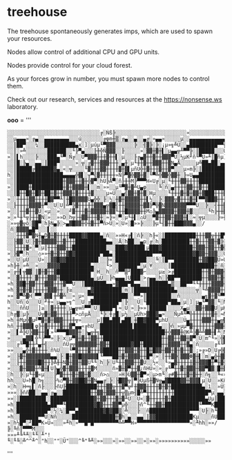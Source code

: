 # treehouse

The treehouse spontaneously generates imps, which are used to spawn your resources.

Nodes allow control of additional CPU and GPU units.

Nodes provide control for your cloud forest. 

As your forces grow in number, you must spawn more nodes to control them.

Check out our research, services and resources at the https://nonsense.ws laboratory.

__ooo__ = '''

    ░░░░░░░░░░░░░░░░░░░░░░░░░░░░░░╔░Ñß╠░░░░░░░░░░░░░░░░░░░░░░░»░░░░░░░░░░░░░░░░░░░░░
    ░░µ▄▄▄»░╔▄░░▄▄▄▄▄▄▄▄░░░ú░░░░░░░╔φm╫▒░╔▄░░▄░░▄╔░»▄▄»░░░░░µ░░▄▄▄▄▄▄▄▄▄▄▄▄░░▄░░▄H░░
    ░░║██▀░░░¼░░██████████▄x░]░µúµ╙▀▓▓▓░░░░░░╠░░╢▓╠░╠░¡µ»╗╩Ü░░▄█████████▀▀╫░░░░░╙▌░░
    ░░║░»╩░░░░░░░██████░░╙╠▀▄░░░╟╫╬Ñ▓▓▓░░╟░░░░░»░▓▓╫▓╫▌░µ▄▄╦╨▀▀╠░║█████░░░Ü░░░Üµ░»░░
    »░║▌h░░░░╠░░░███▄╙▀░Ñ╔░░Ü▀▓▓▓╫╫╫▓╫╫▌░µ░░░╟╔▄▓╫╫▓╫╫▓▓▓▀U░½µK╜ñ╙▀Ü»╨║█ñµ]░░░M░░µ░░
    ░░║█░╠▄░░▄▄░║███▀░░░░░»░╦░╔▓╫╫▓▓▓╫╫╫░▄╫░µ╙╫╫▓╫╫▓▓▓╫╫▓N▄Å░░░░░µ╩██▄██░▄▄▌░▓█▄▄▌░░
    ░░║█████╔██████▓▄░«░╦░░░░╙▓╫╫╫▓▓╫╫╫╫▓╫▓▌µñU╬╫▓╫╫╫▓╫╫▓▀░░░µ»m╠░║█████████░████▌░░
    h░║███████████████▄▄▄▄╬▓▌░╥▀╣▓╫╫╫╫╫»Ñ╠▀▓╬▓▓╫▓░╙▀╩╬▓▓╬▓▓╫░╠»U▄▄███████████████▌░░
    ░░║███████████████╫▓▓▓╫╫▓╫╬▓▀░hU╠Å▀░ñ╟╫╫M╠▀▀▀H«U╔░µ░╙╫╫╫▓▓╫╫╫╫███████████████▌░░
    »░║████╫██████████╫▓╫▓▓▓▓╫▌░░m░»»░░µ╙▀▓╫▓╩U▄φ░░░░╚░ñ░▄╫╫╫╫▓▓╫╫▓╫╫██████╫╫████▌░░
    ░░║█╫╫█▓╫█▓╫██╫▓╫╫▓▓▓╫▓╫╫╫╫▓░░░░µ≈Ü░░▄╣▓▓╫▓╫▓░Hµ░░░░╙╫╫╫▓╫▓╫▓▓╫▓███╫╫╫▓▓▓╫▓╫╫▌░░
    »░░╫╫╫╫▓▓╫╫╫╫█▓▀▀╨║╫█▓▓▓▓▓Ü▄╬╬░╟░½░╫▓╫▓▓▓▓▓╫╫▌½░░╠░▓▓▓╦▓╫╫╫▓╫▌▀▀▓██▓╫╫╫▓▓▓▓╫╫▌░░
    ░░╟╫╫╫╫▓▓▓▓╫▀░░U░U║╩▀╠▓╫╫╫╫╫▓▓▓▄╦▓█╢╫╫▓▓▓▓▓╫▓▓╠▀╬▓N▓▓▓▓▓▓▓▀▀▀U░░╠░░╢╫╫▓▓▓╫╫▓▀U░░
    »░░║╫╫▓╫╫▓Ü░«µ░░»░░░╝▓╫╫╫▓╫▓▓▓▓▓╫▓▓╙╫╫█▓▓▓▓╫╫M⌂╠▄▓▓▓▓▓╫▓▓▓╫▓░░░░░╙h╠╫╫▓▓╫▓░░░░░░
    »░»╙╫╙╦╟╫╫▓N░»░░»»D░h╦╟╫▓▓╫╫╫▓╫░≈╠»░▀░µ╙╫▌░⌂Ü░░▀▓╫╫▓▓╫▓▓▓╫▌░≈░╦µ░░░░╠»╫╙▓▓▓▓░░░░
    ░»»╦▓╦ô░▓█▀░h╟N▄╠░>▄▓█▓▓╫╬╫▓╫╫▀ñ>Ü░»░U»░█»»╠░░░╠µ╙╢▓╫╫███▓▓▓▄░░/░ñ░▓▓▓▓▄█▀░░░▌░░
    ░░░╫╫╫▓▀▓N╫▄D▓╫▓╫╫╫╫████▓▓████▄░ñ░░»»H«╔▌░ñ╠░░h╟«░║██████████╫╫╫▓▓╦╫╫█▀░▓▓▓▓╫▌░░
    ░░╟▓▓░U░╟▓╫▓▓▓▓▓╫╫▓╫╫╫██████████▄▄░░Å░h██░░▄p░╔░h░█████████╫╫▓╫╫╫▓▓╫▓╠░░╟╫▓╝▓Ü░░
    ░░╟╫╫╫▓»░▀░µ║╫╫╫▓▓▓╫╫███████████░░░███▓█████▌µ███▓██████████╫▓▓▓╫▓▓╫╫▓╬░░╠µ░║▌░░
    »░╠▓▀░h░░░⌂»»╫▓╫▓╫╫▓█▓████████▀██▄░████████████▀▀▀██████████▓█▓▓╫▓▓▓░░Ü░░░H░░▓░░
    »░░U░µÜ░░░Ü»░║▓▓█▓▓██████████▌░░╠»░██████████░░░╚░║█▀▀████████╫▓▓██▓Ü»U░░░Å░ñ╟░░
    »h╠╫░»╩░░»░░░▓▓▓▓██████████▄░░░░╙>░░██████▀░µ░¥░░░░░║██████████████╫░ñ░⌂░µ▄░░▓░░
    »░╔╫▌╦▓▓░║▓╫▓╫╫▓███████████▀░H░░h░░ñ▀▀▒╜███▓⌐░░░░µ≥░>╔█████████╫╫▓╫▓▓▓╫▓░▓╫▓▓Ñ░░
    »░░▓╫╫╫╫░▓╫╫╫▓▓▓╫██████████▄░µÜ░░╠h▄▄▄]U███░>╓▄▄░h░╠██▀▀███████╫╫▓▓▓╫▓╫╫▓╫╫▓▓▓░░
    »h░▓▓█╫▓▓╫╫╫▓▓▓╫╫╫▓▀▀Ü░░║███████▄▄»▓███▀█▄▄░░║██████▄▒░░██▀▀╙╙╫╫╫╫▓▓▓▓╫╫▓╫╫▓▓▓░░
    »h░▓╫▓╫▓╟╫╫╫╫▓▓▓╫╫░╟≥░░░░░▄▓█████████░m░║█████████████▄░░░░░░╦░╙╩▓▓▓▓╫╫▌║╫╫╫▓▓░░
    »»░▓▀╩▓H░▀▀░▓▓▌╫╩▓╩░░»░µ«░▀▀███████████░░▀▀»║████████░░ñ░░░░░░░▄╗▓╫▓╙▀▀░░╠░░╣╫░░
    h░░Üñ░ó░░░Ü░╜╫»░µ▄▄»╗^░░U░╔█████████▀░╠░░░Ü░╙███████▀██▄░µ░]░µ▄╙▀▓▓░╙░Ñ░░░U»╨▓░░
    »░░░ññU░░░]≥░║▓╫╫╫╫░µ▄╦≡ñ▀▀░U░████▀▌≈░Ü░»░╠»»║█████▌░░░░X▄µ░░▓▓╫▓▓█U░µH░░░ù<░╬░░
    ░h╔▓░µ╠░░░Ü╦▓╫▓▓╫╫╫╫╫▀>⌂ñµÅ░░░╙╠░╫╔█░µ½░░µÜh>▓██▓▄»░░░Ñµ╩╙▀╬╫╫╫╫╫╫▓╫░≈Ñ░░╔▄▓╫▓░░
    »h░╫Mµ╬▓µ╝▀▓╫▓╫▓▓▓╫╫╫╫╦»░░░░░µ║██▄██▌▄██░╫██▓███▀µhU░░░░░Ü▄╫╫╫╫▓▓▓╫╫▄╦▓▓x╙▀╣▓╫░░
    hñ░╫╫▓▓▓▌φ╠╫▓╫╫╫╫▓╫╫▓▀▄▄«╔hU░░██████████▌████████▄░░╠ñ░»µµ▀▓╫╫╫╫╫╫╫▓▓▓╫▓M╩╠▓▓▓░░
    »░░▌╩╠Ü╠▓▓╫╫▓▌»╙▀▀▀█▓▓▓╫░╠▄╦╫╗█████████████████████╫╬▓▓▓╫@K╩╠▓╩╩▓▓╫▌╨░N║▓▓▓▓▓▌░░
    »░░░░▄▓▓▌╬╙╠▀▀»░╟░x░µ▀▓╫▓╫╫▓▓╫╫███████████████████╫╫▓▓╫╫▓▓╫▓▀░Ü░m^╙»░╬█▓▌╠Ü╠╙╙░░
    ░░░╔╙▀█╫╫╨▄╫╣░░░░░ñÜ╔╦▓▓▓▓▓▓▓╫▓▓╫███████▓██╫██████╫╫▓▓▓▓╫╫▓▄░ñ░░░░░╔╙╙▀▓╫╬▓▓╫K░░
    »»░░░▄╬╫▓╫╫╫╫░ñ%U░░░╙▀▓╫╫╫▓╫╫╫▓█████╫╫▓▓▓╫▓╫╫█╫█▓▓╫▓▓╫▓╫▓╫╫▓░;»╔»D░U╔╬▓▓▓▓▓▓╫░░░
    »░░╟▓╫▓▓▓▓▓▓▓▓▄▄░╟░█╫▓▓█▓▓▓▓▓▌╙▀▀▀██╫▓╫▓▓▓▓╫╫█▀░»░║╫╫▓▓╣▓▓▓Φ▓╫▌░m░▄╬╫▓▓▓▓▓▓▓╫▓░░
    »░░╟╫╫▓▓▓▓█▓╫╫╠Å╫╫N▓╫▓▓╫▓▓Ü╙╙░h░╠░U╙╫╫▓▓▓╫╫▓Ü░░½«░░╙»▄▓╫╫╫╫╫▓╫▓▓▓█╫▀╫▓╫╫▓▓▓╫▓▓░░
    »░░░▓╫▓▓▓╫╩▓╫▌U╠▄╬▓╫▓▓▓╫╫╫╫▓M░░░░░ñ»▓╫▓▀╫╫▓¿ñHÜ»░»░╔╙▀╫╫▓╫▓▓▓╫▓▓▀█▓░█╫▓▀╫╫▀▀▓Ü░░
    ░h░░╠░µ╙╫▓«µ░░░╠▀▓╫╫╫▓╫▓▓╫▓░░░ñ>⌂░░░»H╠Ü▓▓╫█▀»░µ>m╙░╔#▓╫╫╫▓╫▓╫╫░ñ╗░░╚«»^╟▌░ñÑ░░░
    hh░░░U»h█░h╗░░░╟%⌂▀▓╫▓▓██▓╫▓N▄▄╔░╠░╟█▓▓╦║▀╠Uµß╫▓N╦▄▓████▓▓╫▓▓▓▌µ░Ü░░»Kñ░╟░░░░░░░
    »░h░░H═╗▌░ñ╟░░░╟ñU╟██████████╫╫╫▓▓╦╫╫▓▀╦╝╫▓▓▓╫╫╫╫▓╫▓╫██████████▄░ì░░»Ü░╠█░µ░░░░░
    »»»░╠ññ██░░▄▄░╔▄░░█████████╫╫▓▓╫▓▓▓╫╫╦▒µm╢█╩▀╫╫╫╫╫╫╫╫╫███████████▀µ░▄▄░║█▌▄▄▓░░░
    »»░║████████▌░██████████████▓╫▓▓╫╫╫▓╫▓╨Ü░░U«░▓╫╫╫╫╫▓╫███████████▄Uµ║█████████░░░
    »h░██████████▄██▀▀╙█████████▓█▓╫╫╫▓▓▀µ╬░░░╟ñ^╙╫╫▓▓╫███████████╙▀▀▀K███████████░░
    »h░██████████▀░½░¼░█▀▀▄████████▓█▓██▒░╩░░░╟░░ñ█████████████▀▀▀░U╟░h╙█████████▀░░
    »h░░██████▀▀U░Nñ░░░░░██████████████╫▓h░▄░░▄▄░║▓▓████████████Kµ░░░░ñU███████░░«░░
    »░h½█▀░╜██▀K»Ü»░░░»╨h░»▀▀█▀█▀▀▀▀▀▀▀▀╩╩▀▀H»▀▀▀▀▀▀▀▀▀▀▀▀▀▀▀▀▀»░╨hh░»»/╠░╚ñ║▀▀▀M░░░
    »»»╨╚╙╨░╙╙░╨"!╙░╙╚░╩^^╨^░"h░░""░Ü"░░░^╚"╚╨░»»░░░»░»»░░»»░░»░»»░»»»»»»»»»»░░░░░»»
    
'''
